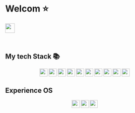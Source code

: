 <h1>Welcom ⭐</h1>
<p>
  <a href="https://www.instagram.com/minjun92/">
    <img src="https://img.shields.io/badge/-INSTA-E4405F?style=for-the-badge&logo=instagram&logoColor=ffffff" height="30">
  </a>
</p>
<br />
<h2> My tech Stack 📚</h2>
<p align="center">
  <img src="https://img.shields.io/badge/-HTML5-E34F26?style=for-the-badge&logo=html5&logoColor=ffffff" height="25" />
  <img src="https://img.shields.io/badge/-CSS3-1572B6?style=for-the-badge&logo=css3&logoColor=ffffff" height="25" />
  <img src="https://img.shields.io/badge/-JAVASCRIPT-F7DF1E?style=for-the-badge&logo=javascript&logoColor=ffffff" height="25" />
  <img src="https://img.shields.io/badge/-JAVA-007396?style=for-the-badge&logo=java&logoColor=ffffff" height="25"/>
  <img src="https://img.shields.io/badge/-SPRING-6DB33F?style=for-the-badge&logo=spring&logoColor=ffffff" height="25"/>
  <img src="https://img.shields.io/badge/-SPRINGBOOT-6DB33F?style=for-the-badge&logo=springboot&logoColor=ffffff" height="25"/>
  <img src="https://img.shields.io/badge/-NODEJS-339933?style=for-the-badge&logo=nodejs&logoColor=ffffff" height="25"/>
  <img src="https://img.shields.io/badge/-JQUERY-0769AD?style=for-the-badge&logo=jquery&logoColor=ffffff" height="25"/>
  <img src="https://img.shields.io/badge/-MySQL-4479A1?style=for-the-badge&logo=MySQL&logoColor=ffffff" height="25"/>
  <img src="https://img.shields.io/badge/-MariaDB-003545?style=for-the-badge&logo=mariadb&logoColor=ffffff" height="25"/>
</p>  
<h2>Experience OS</h2>
<p align="center">
  <img src="https://img.shields.io/badge/-Window Server-0078D6?style=for-the-badge&logo=windows&logoColor=ffffff" height="25"/>
  <img src="https://img.shields.io/badge/-Linux-FCC624?style=for-the-badge&logo=linux&logoColor=ffffff" height="25"/>
  <img src="https://img.shields.io/badge/-CentOS-262577?style=for-the-badge&logo=centos&logoColor=ffffff" height="25"/>
</p>

<!--
**shsha4/shsha4** is a ✨ _special_ ✨ repository because its `README.md` (this file) appears on your GitHub profile.

Here are some ideas to get you started:

- 🔭 I’m currently working on ...
- 🌱 I’m currently learning ...
- 👯 I’m looking to collaborate on ...
- 🤔 I’m looking for help with ...
- 💬 Ask me about ...
- 📫 How to reach me: ...
- 😄 Pronouns: ...
- ⚡ Fun fact: ...
-->
